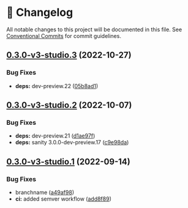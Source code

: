 <!-- markdownlint-disable --><!-- textlint-disable -->

# 📓 Changelog

All notable changes to this project will be documented in this file. See
[Conventional Commits](https://conventionalcommits.org) for commit guidelines.

## [0.3.0-v3-studio.3](https://github.com/sanity-io/latex-input/compare/v0.3.0-v3-studio.2...v0.3.0-v3-studio.3) (2022-10-27)

### Bug Fixes

- **deps:** dev-preview.22 ([05b8ad1](https://github.com/sanity-io/latex-input/commit/05b8ad10c3fafc2e0b04b9f55159896f7999f763))

## [0.3.0-v3-studio.2](https://github.com/sanity-io/latex-input/compare/v0.3.0-v3-studio.1...v0.3.0-v3-studio.2) (2022-10-07)

### Bug Fixes

- **deps:** dev-preview.21 ([d1ae97f](https://github.com/sanity-io/latex-input/commit/d1ae97f1ca23e2d72e7e8a45c7286c974199b8b2))
- **deps:** sanity 3.0.0-dev-preview.17 ([c9e98da](https://github.com/sanity-io/latex-input/commit/c9e98da53bf37d0a38164371b8f6176da54c5b6f))

## [0.3.0-v3-studio.1](https://github.com/sanity-io/latex-input/compare/v0.3.0-v3-studio.0...v0.3.0-v3-studio.1) (2022-09-14)

### Bug Fixes

- branchname ([a49af98](https://github.com/sanity-io/latex-input/commit/a49af983a6118a318ac563165fd695f937df2de2))
- **ci:** added semver workflow ([add8f89](https://github.com/sanity-io/latex-input/commit/add8f89d61eb89df3fc4d0fb6b9c826b2961688e))
